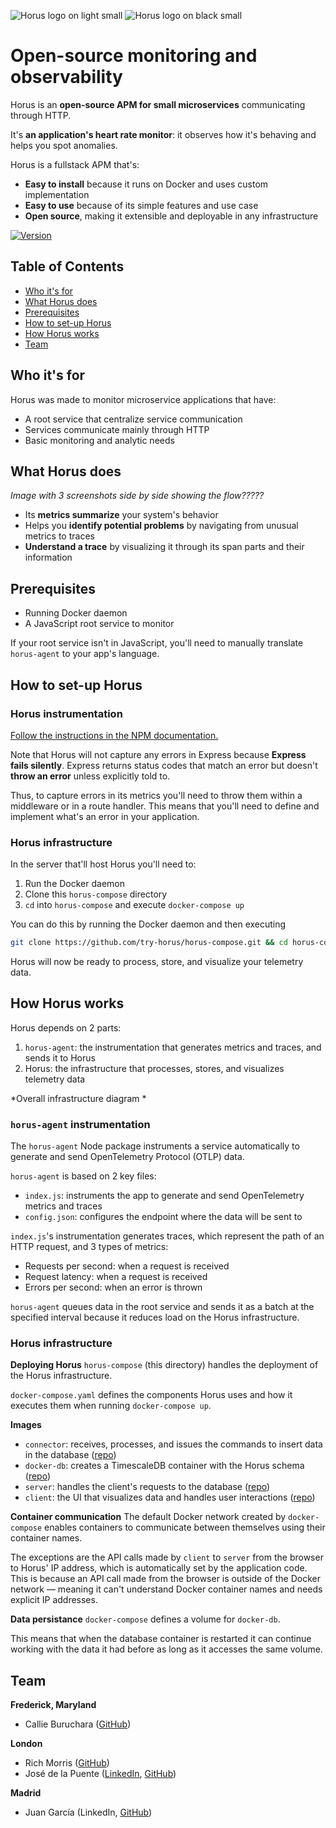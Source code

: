 ![Horus logo on light small](https://i.ibb.co/2gWkrRh/SMALL-horus-logo-color.png#gh-light-mode-only)
![Horus logo on black small](https://i.ibb.co/02Fxkjm/SMALL-horus-logo-color-on-dark.png#gh-dark-mode-only)

# Open-source monitoring and observability

Horus is an **open-source APM for small microservices** communicating through HTTP.

It's **an application's heart rate monitor**: it observes how it's behaving and helps you spot anomalies.

Horus is a fullstack APM that's:
- **Easy to install** because it runs on Docker and uses custom implementation
- **Easy to use** because of its simple features and use case
- **Open source**, making it extensible and deployable in any infrastructure

[![Version](https://img.shields.io/badge/npm-1.1.0-green)](https://www.npmjs.com/package/horus-agent)

## Table of Contents
- [Who it's for](#who-its-for)
- [What Horus does](#what-horus-does)
- [Prerequisites](#prerequisites)
- [How to set-up Horus](#how-to-set-up-horus)
- [How Horus works](#how-horus-works)
- [Team](#team)

## Who it's for

Horus was made to monitor microservice applications that have:

- A root service that centralize service communication
- Services communicate mainly through HTTP
- Basic monitoring and analytic needs

## What Horus does

*Image with 3 screenshots side by side showing the flow?????*

- Its **metrics summarize** your system's behavior
- Helps you **identify potential problems** by navigating from unusual metrics to traces
- **Understand a trace** by visualizing it through its span parts and their information

## Prerequisites

- Running Docker daemon
- A JavaScript root service to monitor

If your root service isn't in JavaScript, you'll need to manually translate `horus-agent` to your app's language.

## How to set-up Horus

### Horus instrumentation

[Follow the instructions in the NPM documentation.](https://www.npmjs.com/package/horus-agent)

Note that Horus will not capture any errors in Express because **Express fails silently**. Express returns status codes that match an error but doesn't **throw an error** unless explicitly told to.

Thus, to capture errors in its metrics you'll need to throw them within a middleware or in a route handler. This means that you'll need to define and implement what's an error in your application.

### Horus infrastructure
In the server that'll host Horus you'll need to:

1. Run the Docker daemon
2. Clone this `horus-compose` directory
3. `cd` into `horus-compose` and execute `docker-compose up`

You can do this by running the Docker daemon and then executing

```bash
git clone https://github.com/try-horus/horus-compose.git && cd horus-compose && docker-compose up
```

Horus will now be ready to process, store, and visualize your telemetry data.

## How Horus works

Horus depends on 2 parts:
1. `horus-agent`: the instrumentation that generates metrics and traces, and sends it to Horus
2. Horus: the infrastructure that processes, stores, and visualizes telemetry data

*Overall infrastructure diagram	*

### `horus-agent` instrumentation

The `horus-agent` Node package instruments a service automatically to generate and send OpenTelemetry Protocol (OTLP) data.

`horus-agent` is based on 2 key files:
- `index.js`: instruments the app to generate and send OpenTelemetry metrics and traces
- `config.json`: configures the endpoint where the data will be sent to

`index.js`'s instrumentation generates traces, which represent the path of an HTTP request, and 3 types of metrics:
- Requests per second: when a request is received
- Request latency: when a request is received
- Errors per second: when an error is thrown

`horus-agent` queues data in the root service and sends it as a batch at the specified interval because it reduces load on the Horus infrastructure. 

### Horus infrastructure

**Deploying Horus**
`horus-compose` (this directory) handles the deployment of the Horus infrastructure.

`docker-compose.yaml` defines the components Horus uses and how it executes them when running `docker-compose up`. 

**Images**
- `connector`: receives, processes, and issues the commands to insert data in the database ([repo](https://github.com/try-horus/horus-db))
- `docker-db`: creates a TimescaleDB container with the Horus schema ([repo](https://github.com/try-horus/db-docker/tree/master))
- `server`: handles the client's requests to the database ([repo](https://github.com/try-horus/horus-ui/tree/main/server))
-  `client`: the UI that visualizes data and handles user interactions ([repo](https://github.com/try-horus/horus-ui/tree/main/client))

**Container communication**
The default Docker network created by `docker-compose` enables containers to communicate between themselves using their container names.

The exceptions are the API calls made by `client` to `server` from the browser to Horus' IP address, which is automatically set by the application code. This is because an API call made from the browser is outside of the Docker network — meaning it can't understand Docker container names and needs explicit IP addresses.

**Data persistance**
`docker-compose` defines a volume for `docker-db`.

This means that when the database container is restarted it can continue working with the data it had before as long as it accesses the same volume.

## Team

**Frederick, Maryland**
- Callie Buruchara ([GitHub](https://github.com/callieburuchara))

**London**
- Rich Morris ([GitHub](https://github.com/richwynmorris))
- José de la Puente ([LinkedIn](https://www.linkedin.com/in/ja-puente/), [GitHub](https://github.com/14jdelap))

**Madrid**
- Juan García (LinkedIn, [GitHub](https://github.com/juan-gm))
